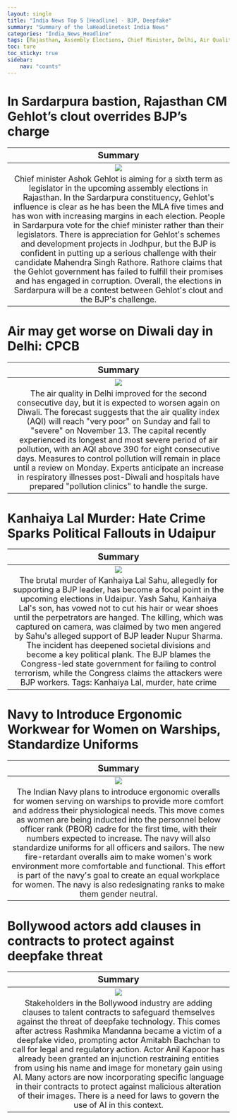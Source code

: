 ```yaml
---
layout: single
title: "India News Top 5 [Headline] - BJP, Deepfake"
summary: "Summary of the laHeadlinetest India News"
categories: "India_News_Headline"
tags: [Rajasthan, Assembly Elections, Chief Minister, Delhi, Air Quality, Impact, Navy, Rashmika Mandanna, AI, Amitabh Bachchan]
toc: ture
toc_sticky: true
sidebar:
    nav: "counts"
---
```


<style>
table th:first-of-type {
    width: 100%;
    font-size: 20px;
}
table td:nth-of-type(1) {
    width: 100%;
    font-size: 18px;
}
</style>

# In Sardarpura bastion, Rajasthan CM Gehlot’s clout overrides BJP’s charge

Summary | 
:---:|
![](https://cdn.pixabay.com/photo/2019/02/14/09/11/architecture-3996181_1280.jpg) |
Chief minister Ashok Gehlot is aiming for a sixth term as legislator in the upcoming assembly elections in Rajasthan. In the Sardarpura constituency, Gehlot's influence is clear as he has been the MLA five times and has won with increasing margins in each election. People in Sardarpura vote for the chief minister rather than their legislators. There is appreciation for Gehlot's schemes and development projects in Jodhpur, but the BJP is confident in putting up a serious challenge with their candidate Mahendra Singh Rathore. Rathore claims that the Gehlot government has failed to fulfill their promises and has engaged in corruption. Overall, the elections in Sardarpura will be a contest between Gehlot's clout and the BJP's challenge. |

# Air may get worse on Diwali day in Delhi: CPCB

Summary | 
:---:|
![](https://cdn.pixabay.com/photo/2017/01/16/13/59/fog-1984057_1280.jpg) |
The air quality in Delhi improved for the second consecutive day, but it is expected to worsen again on Diwali. The forecast suggests that the air quality index (AQI) will reach "very poor" on Sunday and fall to "severe" on November 13. The capital recently experienced its longest and most severe period of air pollution, with an AQI above 390 for eight consecutive days. Measures to control pollution will remain in place until a review on Monday. Experts anticipate an increase in respiratory illnesses post-Diwali and hospitals have prepared "pollution clinics" to handle the surge. |

# Kanhaiya Lal Murder: Hate Crime Sparks Political Fallouts in Udaipur

Summary | 
:---:|
![](https://cdn.pixabay.com/photo/2018/02/21/10/43/hanging-3170017_1280.jpg) |
The brutal murder of Kanhaiya Lal Sahu, allegedly for supporting a BJP leader, has become a focal point in the upcoming elections in Udaipur. Yash Sahu, Kanhaiya Lal's son, has vowed not to cut his hair or wear shoes until the perpetrators are hanged. The killing, which was captured on camera, was claimed by two men angered by Sahu's alleged support of BJP leader Nupur Sharma. The incident has deepened societal divisions and become a key political plank. The BJP blames the Congress-led state government for failing to control terrorism, while the Congress claims the attackers were BJP workers. Tags: Kanhaiya Lal, murder, hate crime |

# Navy to Introduce Ergonomic Workwear for Women on Warships, Standardize Uniforms

Summary | 
:---:|
![](https://cdn.pixabay.com/photo/2013/07/30/15/07/submarine-168884_1280.jpg) |
The Indian Navy plans to introduce ergonomic overalls for women serving on warships to provide more comfort and address their physiological needs. This move comes as women are being inducted into the personnel below officer rank (PBOR) cadre for the first time, with their numbers expected to increase. The navy will also standardize uniforms for all officers and sailors. The new fire-retardant overalls aim to make women's work environment more comfortable and functional. This effort is part of the navy's goal to create an equal workplace for women. The navy is also redesignating ranks to make them gender neutral. |

# Bollywood actors add clauses in contracts to protect against deepfake threat

Summary | 
:---:|
![](https://images.pexels.com/photos/18548430/pexels-photo-18548430/free-photo-of-a-typewriter-with-the-word-deepfake-on-it.jpeg?auto=compress&cs=tinysrgb&w=1260&h=750&dpr=1) |
Stakeholders in the Bollywood industry are adding clauses to talent contracts to safeguard themselves against the threat of deepfake technology. This comes after actress Rashmika Mandanna became a victim of a deepfake video, prompting actor Amitabh Bachchan to call for legal and regulatory action. Actor Anil Kapoor has already been granted an injunction restraining entities from using his name and image for monetary gain using AI. Many actors are now incorporating specific language in their contracts to protect against malicious alteration of their images. There is a need for laws to govern the use of AI in this context. |